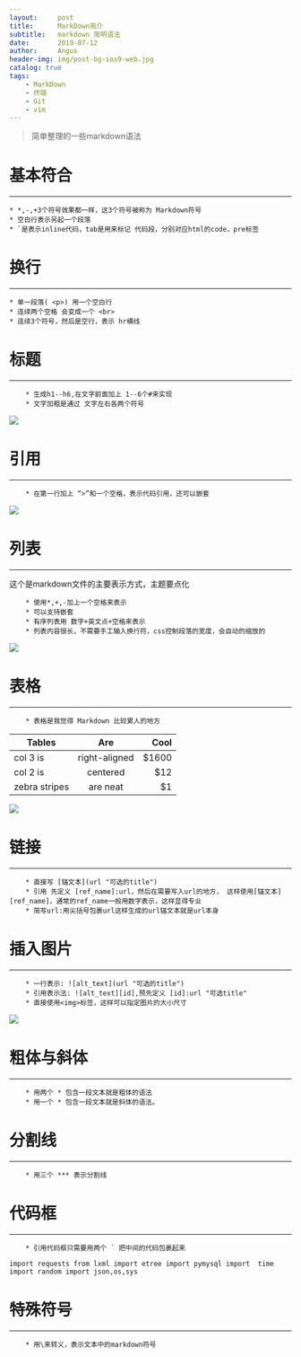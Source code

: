 ```yaml
---
layout:     post
title:      MarkDown简介
subtitle:   markdown 简明语法 
date:       2019-07-12
author:     Angus 
header-img: img/post-bg-ios9-web.jpg
catalog: true
tags:
    - MarkDown 
    - 终端
    - Git
    - vim
---
```


>简单整理的一些markdown语法


# 基本符合 
***
	* *,-,+3个符号效果都一样，这3个符号被称为 Markdown符号
	* 空白行表示另起一个段落
	* `是表示inline代码，tab是用来标记 代码段，分别对应html的code，pre标签 

# 换行
***
	* 单一段落( <p>) 用一个空白行
	* 连续两个空格 会变成一个 <br> 
	* 连续3个符号，然后是空行，表示 hr横线 

# 标题 
***
        * 生成h1--h6,在文字前面加上 1--6个#来实现
        * 文字加粗是通过 文字左右各两个符号

![](https://anguspan.github.io/img/md_biaoti.jpg)        

# 引用 
***
        * 在第一行加上 “>”和一个空格，表示代码引用，还可以嵌套 

![](https://anguspan.github.io/img/md_yinyong.jpg)

# 列表  
***
这个是markdown文件的主要表示方式，主题要点化

        * 使用*,+,-加上一个空格来表示
        * 可以支持嵌套
        * 有序列表用 数字+英文点+空格来表示
        * 列表内容很长，不需要手工输入换行符，css控制段落的宽度，会自动的缩放的

![](https://anguspan.github.io/img/md_liebiao.jpg)

# 表格
***
        * 表格是我觉得 Markdown 比较累人的地方 
| Tables        | Are           | Cool  |
| ------------- |:-------------:| -----:|
| col 3 is      | right-aligned | $1600 |
| col 2 is      | centered      |   $12 |
| zebra stripes | are neat      |    $1 |

![](https://anguspan.github.io/img/md_biaoge.jpg)

# 链接  
***
        * 直接写 [锚文本](url "可选的title")
        * 引用 先定义 [ref_name]:url，然后在需要写入url的地方， 这样使用[锚文本][ref_name]，通常的ref_name一般用数字表示，这样显得专业
        * 简写url:用尖括号包裹url这样生成的url锚文本就是url本身

# 插入图片  
***
        * 一行表示: ![alt_text](url "可选的title") 
        * 引用表示法: ![alt_text][id],预先定义 [id]:url "可选title" 
        * 直接使用<img>标签，这样可以指定图片的大小尺寸 

![](https://anguspan.github.io/img/md_tupian.jpg)

# 粗体与斜体
***
        * 用两个 * 包含一段文本就是粗体的语法 
        * 用一个 * 包含一段文本就是斜体的语法。 

# 分割线 
***
        * 用三个 *** 表示分割线 

# 代码框
***
        * 引用代码框只需要用两个 ` 把中间的代码包裹起来

` import requests
from lxml import etree
import pymysql
import  time
import random
import json,os,sys `


# 特殊符号  
***
        * 用\来转义，表示文本中的markdown符号 


